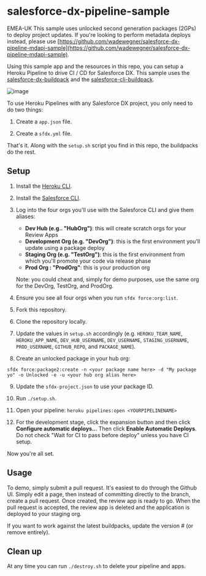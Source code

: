 # salesforce-dx-pipeline-sample
EMEA-UK
This sample uses unlocked second generation packages (2GPs) to deploy project updates. If you're looking to perform metadata deploys instead, please use [https://github.com/wadewegner/salesforce-dx-pipeline-mdapi-sample](https://github.com/wadewegner/salesforce-dx-pipeline-mdapi-sample).

Using this sample app and the resources in this repo, you can setup a Heroku Pipeline to drive CI / CD for Salesforce DX. This sample uses the [salesforce-dx-buildpack](https://github.com/heroku/salesforce-buildpack) and the [salesforce-cli-buildpack](https://github.com/heroku/salesforce-cli-buildpack).

![image](https://user-images.githubusercontent.com/746259/36068129-5c8a19b2-0e82-11e8-96b5-a9fed295a33d.png)

To use Heroku Pipelines with any Salesforce DX project, you only need to do two things:

1. Create a `app.json` file.

2. Create a `sfdx.yml` file.

That's it. Along with the `setup.sh` script you find in this repo, the buildpacks do the rest.

## Setup

1. Install the [Heroku CLI](https://devcenter.heroku.com/articles/heroku-cli).

2. Install the [Salesforce CLI](https://developer.salesforce.com/tools/sfdxcli).

3. Log into the four orgs you'll use with the Salesforce CLI and give them aliases:

    - **Dev Hub (e.g.. "HubOrg")**: this will create scratch orgs for your Review Apps
    - **Development Org (e.g. "DevOrg")**: this is the first environment you'll update using a package deploy
    - **Staging Org (e.g. "TestOrg")**: this is the first environment from which you'll promote your code via release phase
    - **Prod Org : "ProdOrg"**: this is your production org

    Note: you could cheat and, simply for demo purposes, use the same org for the DevOrg, TestOrg, and ProdOrg.

4. Ensure you see all four orgs when you run `sfdx force:org:list`.

5. Fork this repository.

6. Clone the repository locally.

7. Update the values in `setup.sh` accordingly (e.g. `HEROKU_TEAM_NAME`, `HEROKU_APP_NAME`, `DEV_HUB_USERNAME`, `DEV_USERNAME`, `STAGING_USERNAME`, `PROD_USERNAME`, `GITHUB_REPO`, and `PACKAGE_NAME`).

8. Create an unlocked package in your hub org:

```
sfdx force:package2:create -n <your package name here> -d "My package yo" -o Unlocked -e -u <your hub org alias here>
```

9. Update the `sfdx-project.json` to use your package ID.

10. Run `./setup.sh`.

11. Open your pipeline: `heroku pipelines:open <YOURPIPELINENAME>`

6. For the development stage, click the expansion button and then click **Configure automatic deploys..**. Then click **Enable Automatic Deploys**. Do not check "Wait for CI to pass before deploy" unless you have CI setup.

Now you're all set.

## Usage

To demo, simply submit a pull request. It's easiest to do through the Github UI. Simply edit a page, then instead of committing directly to the branch, create a pull request. Once created, the review app is ready to go. When the pull request is accepted, the review app is deleted and the application is deployed to your staging org.

If you want to work against the latest buildpacks, update the version # (or remove entirely).

## Clean up

At any time you can run `./destroy.sh` to delete your pipeline and apps.
